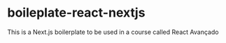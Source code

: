# boileplate-react-nextjs

This is a Next.js boilerplate to be used in a course called React Avançado
